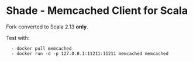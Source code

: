 # Shade - Memcached Client for Scala

Fork converted to Scala 2.13 **only**.

Test with:

```
  - docker pull memcached
  - docker run -d -p 127.0.0.1:11211:11211 memcached memcached
```
